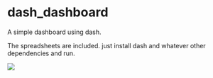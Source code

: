 # dash_dashboard

A simple dashboard using dash. 

The spreadsheets are included. just install dash and whatever other dependencies and run. 

![](/github-dash1.png)
